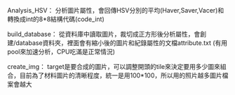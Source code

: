 Analysis_HSV：
分析圖片屬性，會回傳HSV分別的平均(Haver,Saver,Vacer)和轉換成int的8*8結構代碼(code_int)  

build_database：
從資料庫中讀取圖片，裁切成正方形後分析屬性，會創建/database資料夾，裡面會有縮小後的圖片和紀錄屬性的文檔attribute.txt 
(有用pool來加速分析，CPU吃滿是正常情況)  

create_img：
target是要合成的圖片，可以調整開頭的tile來決定要用多少圖來組合，目前為了材料圖片的清晰程度，統一是用100\*100，所以用的照片越多圖片檔案會越大
